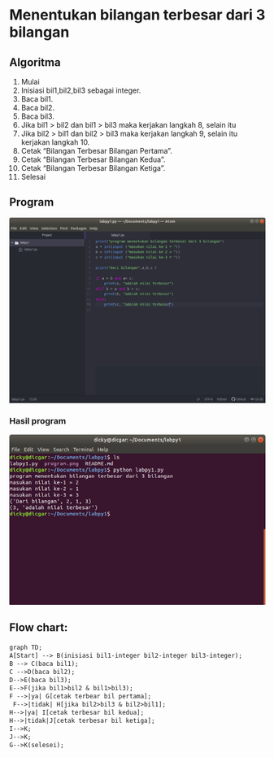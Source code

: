 # Menentukan bilangan terbesar dari 3 bilangan
## Algoritma
1.  Mulai
2.  Inisiasi bil1,bil2,bil3 sebagai integer.
3.  Baca bil1.
4.  Baca bil2.
5.  Baca bil3.
6.  Jika bil1 > bil2 dan bil1 > bil3 maka kerjakan langkah 8, selain itu
7.  Jika bil2 > bil1 dan bil2 > bil3 maka kerjakan langkah 9, selain itu kerjakan langkah 10.
8.  Cetak “Bilangan Terbesar Bilangan Pertama”.
9.  Cetak “Bilangan Terbesar Bilangan Kedua”.
10.  Cetak “Bilangan Terbesar Bilangan Ketiga”.
11.  Selesai
## Program
![github](https://github.com/dicgar95/labpy1/blob/master/program.png)

### Hasil program
![github](https://github.com/dicgar95/labpy1/blob/master/hasil.png)

## Flow chart:

```mermaid
graph TD;
A[Start] --> B(inisiasi bil1-integer bil2-integer bil3-integer);
B --> C(baca bil1);
C -->D(baca bil2);
D-->E(baca bil3);
E-->F(jika bil1>bil2 & bil1>bil3);
F -->|ya| G[cetak terbear bil pertama];
 F-->|tidak| H[jika bil2>bil3 & bil2>bil1];
H-->|ya| I[cetak terbesar bil kedua];
H-->|tidak|J[cetak terbesar bil ketiga];
I-->K;
J-->K;
G-->K(selesei);
